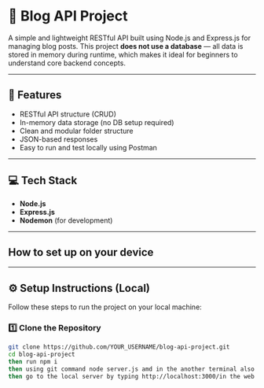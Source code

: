 # 📝 Blog API Project

A simple and lightweight RESTful API built using Node.js and Express.js for managing blog posts. This project **does not use a database** — all data is stored in memory during runtime, which makes it ideal for beginners to understand core backend concepts.

---

## 📌 Features

- RESTful API structure (CRUD)
- In-memory data storage (no DB setup required)
- Clean and modular folder structure
- JSON-based responses
- Easy to run and test locally using Postman

---

## 💻 Tech Stack

- **Node.js**
- **Express.js**
- **Nodemon** (for development)

---

## How to set up on your device

---

## ⚙️ Setup Instructions (Local)

Follow these steps to run the project on your local machine:

### 1️⃣ Clone the Repository

```bash
git clone https://github.com/YOUR_USERNAME/blog-api-project.git
cd blog-api-project
then run npm i
then using git command node server.js amd in the another terminal also run node index.js
then go to the local server by typing http://localhost:3000/in the web browser 


